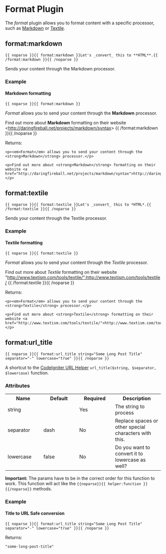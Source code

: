 # Format Plugin

The _format_ plugin allows you to format content with a specific processor, such as [Markdown](http://daringfireball.net/projects/markdown/syntax) or [Textile](http://www.textism.com/tools/textile/).


## format:markdown

	{{ noparse }}{{ format:markdown }}Let's _convert_ this to **HTML**.{{ /format:markdown }}{{ /noparse }}
	
Sends your content through the Markdown processor. 


### Example

#### Markdown formatting

	{{ noparse }}{{ format:markdown }}
_Format_ allows you to send your content through the **Markdown** processor.

Find out more about **Markdown** formatting on their website &lt;http://daringfireball.net/projects/markdown/syntax&gt;
{{ /format:markdown }}{{ /noparse }}

Returns:

	<p><em>Format</em> allows you to send your content through the <strong>Markdown</strong> processor.</p>

	<p>Find out more about <strong>Markdown</strong> formatting on their website <a href="http://daringfireball.net/projects/markdown/syntax">http://daringfireball.net/projects/markdown/syntax</a></p>




## format:textile

	{{ noparse }}{{ format:textile }}Let's _convert_ this to *HTML*.{{ /format:textile }}{{ /noparse }}
	
Sends your content through the Textile processor. 

### Example

#### Textile formatting

	{{ noparse }}{{ format:textile }}
_Format_ allows you to send your content through the *Textile* processor.

Find out more about *Textile* formatting on their website "http://www.textism.com/tools/textile/":http://www.textism.com/tools/textile/
{{ /format:textile }}{{ /noparse }}

Returns:

	<p><em>Format</em> allows you to send your content through the <strong>Textile</strong> processor.</p>
	
	<p>Find out more about <strong>Textile</strong> formatting on their website <a href="http://www.textism.com/tools/textile/">http://www.textism.com/tools/textile/</a></p>
	
	
## format:url_title

	{{ noparse }}{{ format:url_title string="Some Long Post Title" separator="-" lowercase="true" }}{{ /noparse }}
	
A shortcut to the [CodeIgniter URL Helper](http://codeigniter.com/user_guide/helpers/url_helper.html) `url_title($string, $separator, $lowercase)` function.

### Attributes

<table cellpadding="0" cellspacing="0">
	<tbody>
		<tr>
			<th width="100">Name</th>
			<th width="100">Default</th>
			<th width="100">Required</th>
			<th>Description</th>
		</tr>
		<tr>
			<td>string</td>
			<td></td>
			<td>Yes</td>
			<td>The string to process</td>
		</tr>
		<tr>
			<td>separator</td>
			<td>dash</td>
			<td>No</td>
			<td>Replace spaces or other special characters with this.</td>
		</tr>
    <tr>
			<td>lowercase</td>
			<td>false</td>
			<td>No</td>
			<td>Do you want to convert it to lowercase as well?</td>
		</tr>
	</tbody>
</table>

<p class="tip"><strong>Important:</strong> The params have to be in the correct order for this function to work. This function will act like the <code>{{noparse}}{{ helper:function }}{{/noparse}}</code> methods.</p>

### Example

#### Title to URL Safe conversion

	{{ noparse }}{{ format:url_title string="Some Long Post Title" separator="-" lowercase="true" }}{{ /noparse }}

Returns:

	"some-long-post-title"
